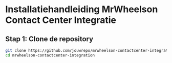 # Installatiehandleiding MrWheelson Contact Center Integratie

## Stap 1: Clone de repository
```bash
git clone https://github.com/jouwrepo/mrwheelson-contactcenter-integration.git 
cd mrwheelson-contactcenter-integration